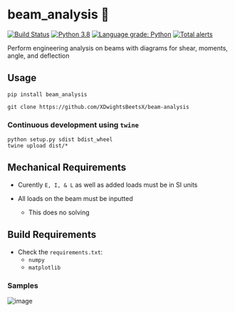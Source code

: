 # beam_analysis  :construction_worker:  

[![Build Status](https://travis-ci.com/XDwightsBeetsX/beam-analysis.svg?token=ojR96vWaxNB8o4NF9oGN&branch=master)](https://travis-ci.com/XDwightsBeetsX/beam-analysis)
 [![Python 3.8](https://img.shields.io/badge/python-3.8-blue.svg)](https://www.python.org/downloads/release/python-380/)
[![Language grade: Python](https://img.shields.io/lgtm/grade/python/g/XDwightsBeetsX/beam-analysis.svg?logo=lgtm&logoWidth=18)](https://lgtm.com/projects/g/XDwightsBeetsX/beam-analysis/context:python)
[![Total alerts](https://img.shields.io/lgtm/alerts/g/XDwightsBeetsX/beam-analysis.svg?logo=lgtm&logoWidth=18)](https://lgtm.com/projects/g/XDwightsBeetsX/beam-analysis/alerts/)

Perform engineering analysis on beams with diagrams for shear, moments, angle, and deflection  

## Usage

```shell
pip install beam_analysis
```

```shell
git clone https://github.com/XDwightsBeetsX/beam-analysis
```

### Continuous development using `twine`

```shell
python setup.py sdist bdist_wheel
twine upload dist/*
```

## Mechanical Requirements

- Curently `E, I, & L` as well as added loads must be in SI units  

- All loads on the beam must be inputted  
  - This does no solving  

## Build Requirements

- Check the `requirements.txt`:
  - `numpy`
  - `matplotlib`

### Samples

![image](https://user-images.githubusercontent.com/55027279/108810029-ca40dc00-756f-11eb-8061-dd7638527273.png)  
